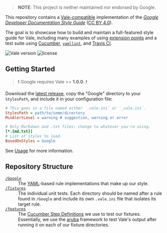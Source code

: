 > **NOTE**: This project is neither maintained nor endorsed by Google.

This repository contains a [Vale-compatible](https://github.com/errata-ai/vale) implementation of the [*Google Developer Documentation Style Guide*](https://developers.google.com/style/) ([CC BY 4.0](https://creativecommons.org/licenses/by/4.0/)).

The goal is to showcase how to build and maintain a full-featured style guide for Vale, including many examples of using [extension points](https://errata-ai.github.io/vale/styles/#extension-points) and a test suite using [Cucumber](https://cucumber.io/), [`yamllint`](https://github.com/adrienverge/yamllint), and [Travis CI](https://travis-ci.org/).

![Vale version](https://img.shields.io/badge/vale-%3E%3D%20v1.0.0-blue.svg) ![license](https://img.shields.io/github/license/mashape/apistatus.svg)

## Getting Started

> :exclamation: Google requires Vale >= **1.0.0**. :exclamation:

Download the [latest release](https://github.com/errata-ai/Google/releases), copy the "Google" directory to your `StylesPath`, and include it in your configuration file:

```ini
# This goes in a file named either `.vale.ini` or `_vale.ini`.
StylesPath = path/to/some/directory
MinAlertLevel = warning # suggestion, warning or error

# Only Markdown and .txt files; change to whatever you're using.
[*.{md,txt}]
# List of styles to load.
BasedOnStyles = Google
```

See [Usage](https://github.com/errata-ai/vale/#usage) for more information.

## Repository Structure

<dl>
  <dt><a href="https://github.com/errata-ai/Google/tree/master/Google"><code>/Google</code></a></dt>
  <dd>The <a href="http://yaml.org/">YAML</a>-based rule implementations that make up our style.</dd>

  <dt><a href="https://github.com/errata-ai/Google/tree/master/fixtures"><code>/fixtures</code></a></dt>
  <dd>The individual unit tests. Each directory should be named after a rule found in <code>/Google</code> and include its own <code>.vale.ini</code> file that isolates its target rule.</dd>

  <dt><a href="https://github.com/errata-ai/Google/tree/master/features"><code>/features</code></a></dt>
  <dd>The <a href="https://docs.cucumber.io/cucumber/step-definitions/">Cucumber Step Definitions</a> we use to test our fixtures. Essentially, we use the <a href="https://github.com/cucumber/aruba">aruba</a> framework to test Vale's output after running it on each of our fixture directories.</dd>
</dl>
